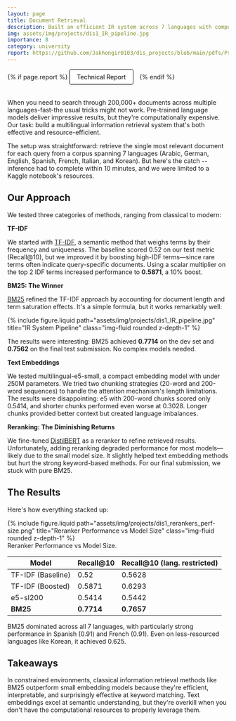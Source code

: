 ```yaml
---
layout: page
title: Document Retrieval
description: Built an efficient IR system across 7 languages with computational limits
img: assets/img/projects/dis1_IR_pipeline.jpg
importance: 8
category: university
report: https://github.com/Jakhongir0103/dis_projects/blob/main/pdfs/Project_1_Document_Retrieval.pdf
---
```


<!-- Project Links/Buttons -->
<div class="links" style="margin-bottom: 2rem;">
  {% if page.report %}
    <a href="{{ page.report }}" class="btn btn-primary btn-sm" role="button" target="_blank" style="background-color: white !important; border: 1px solid black !important; color: black !important; padding: 8px 16px; border-radius: 4px; text-decoration: none; display: inline-block; margin-right: 10px; box-shadow: 0 2px 4px rgba(0,0,0,0.1);">
      <i class="fas fa-file-pdf"></i> Technical Report
    </a>
  {% endif %}
</div>

When you need to search through 200,000+ documents across multiple languages-fast-the usual tricks might not work. Pre-trained language models deliver impressive results, but they're computationally expensive. Our task: build a multilingual information retrieval system that's both effective and resource-efficient.

The setup was straightforward: retrieve the single most relevant document for each query from a corpus spanning 7 languages (Arabic, German, English, Spanish, French, Italian, and Korean). But here's the catch -- inference had to complete within 10 minutes, and we were limited to a Kaggle notebook's resources.

## Our Approach

We tested three categories of methods, ranging from classical to modern:

**TF-IDF**

We started with [TF-IDF](https://en.wikipedia.org/wiki/Tf%E2%80%93idf), a semantic method that weighs terms by their frequency and uniqueness. The baseline scored 0.52 on our test metric (Recall@10), but we improved it by boosting high-IDF terms—since rare terms often indicate query-specific documents. Using a scalar multiplier on the top 2 IDF terms increased performance to **0.5871**, a 10% boost.

**BM25: The Winner**

[BM25](https://en.wikipedia.org/wiki/Okapi_BM25) refined the TF-IDF approach by accounting for document length and term saturation effects. It's a simple formula, but it works remarkably well:

{% include figure.liquid path="assets/img/projects/dis1_IR_pipeline.jpg" title="IR System Pipeline" class="img-fluid rounded z-depth-1" %}

The results were interesting: BM25 achieved **0.7714** on the dev set and **0.7562** on the final test submission. No complex models needed.

**Text Embeddings**

We tested multilingual-e5-small, a compact embedding model with under 250M parameters. We tried two chunking strategies (20-word and 200-word sequences) to handle the attention mechanism's length limitations. The results were disappointing: e5 with 200-word chunks scored only 0.5414, and shorter chunks performed even worse at 0.3028. Longer chunks provided better context but created language imbalances.

**Reranking: The Diminishing Returns**

We fine-tuned [DistilBERT](https://huggingface.co/distilbert/distilbert-base-uncased) as a reranker to refine retrieved results. Unfortunately, adding reranking degraded performance for most models—likely due to the small model size. It slightly helped text embedding methods but hurt the strong keyword-based methods. For our final submission, we stuck with pure BM25.

## The Results

Here's how everything stacked up:

<div class="row justify-content-sm-center">
    <div class="col-sm-10 mt-3 mt-md-0">
        {% include figure.liquid path="assets/img/projects/dis1_rerankers_perf-size.png" title="Reranker Performance vs Model Size" class="img-fluid rounded z-depth-1" %}
    </div>
</div>
<div class="caption">
    Reranker Performance vs Model Size.
</div>

<table
data-toggle="table"
class="table table-bordered table-hover text-center align-middle"
>
  <thead class="table-light">
    <tr>
      <th>Model</th>
      <th>Recall@10</th>
      <th>Recall@10 (lang. restricted)</th>
    </tr>
  </thead>
  <tbody>
    <tr>
      <td>TF-IDF (Baseline)</td>
      <td>0.52</td>
      <td>0.5628</td>
    </tr>
    <tr>
      <td>TF-IDF (Boosted)</td>
      <td>0.5871</td>
      <td>0.6293</td>
    </tr>
    <tr>
      <td>e5-sl200</td>
      <td>0.5414</td>
      <td>0.5442</td>
    </tr>
    <tr>
      <td><strong>BM25</strong></td>
      <td><strong>0.7714</strong></td>
      <td><strong>0.7657</strong></td>
    </tr>
  </tbody>
</table>

BM25 dominated across all 7 languages, with particularly strong performance in Spanish (0.91) and French (0.91). Even on less-resourced languages like Korean, it achieved 0.625.

## Takeaways

In constrained environments, classical information retrieval methods like BM25 outperform small embedding models because they're efficient, interpretable, and surprisingly effective at keyword matching. Text embeddings excel at semantic understanding, but they're overkill when you don't have the computational resources to properly leverage them.